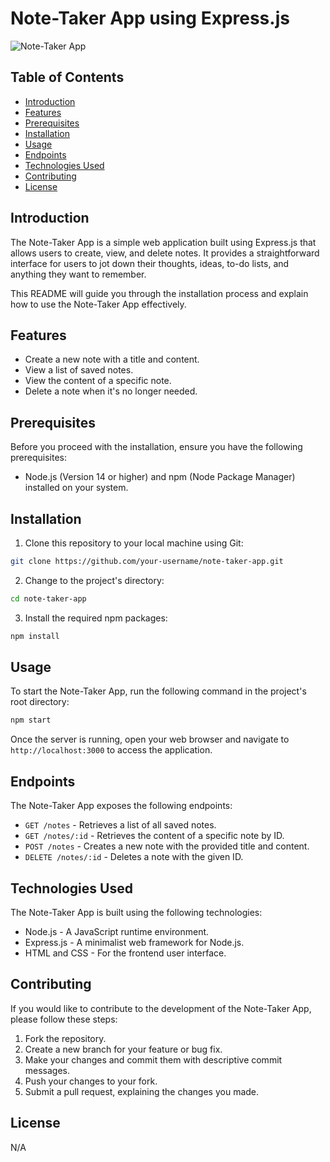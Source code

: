 # Note-Taker App using Express.js

![Note-Taker App](note-taker-app.png)

## Table of Contents

- [Introduction](#introduction)
- [Features](#features)
- [Prerequisites](#prerequisites)
- [Installation](#installation)
- [Usage](#usage)
- [Endpoints](#endpoints)
- [Technologies Used](#technologies-used)
- [Contributing](#contributing)
- [License](#license)

## Introduction

The Note-Taker App is a simple web application built using Express.js that allows users to create, view, and delete notes. It provides a straightforward interface for users to jot down their thoughts, ideas, to-do lists, and anything they want to remember.

This README will guide you through the installation process and explain how to use the Note-Taker App effectively.

## Features

- Create a new note with a title and content.
- View a list of saved notes.
- View the content of a specific note.
- Delete a note when it's no longer needed.

## Prerequisites

Before you proceed with the installation, ensure you have the following prerequisites:

- Node.js (Version 14 or higher) and npm (Node Package Manager) installed on your system.

## Installation

1. Clone this repository to your local machine using Git:

```bash
git clone https://github.com/your-username/note-taker-app.git
```

2. Change to the project's directory:

```bash
cd note-taker-app
```

3. Install the required npm packages:

```bash
npm install
```

## Usage

To start the Note-Taker App, run the following command in the project's root directory:

```bash
npm start
```

Once the server is running, open your web browser and navigate to `http://localhost:3000` to access the application.

## Endpoints

The Note-Taker App exposes the following endpoints:

- `GET /notes` - Retrieves a list of all saved notes.
- `GET /notes/:id` - Retrieves the content of a specific note by ID.
- `POST /notes` - Creates a new note with the provided title and content.
- `DELETE /notes/:id` - Deletes a note with the given ID.

## Technologies Used

The Note-Taker App is built using the following technologies:

- Node.js - A JavaScript runtime environment.
- Express.js - A minimalist web framework for Node.js.
- HTML and CSS - For the frontend user interface.

## Contributing

If you would like to contribute to the development of the Note-Taker App, please follow these steps:

1. Fork the repository.
2. Create a new branch for your feature or bug fix.
3. Make your changes and commit them with descriptive commit messages.
4. Push your changes to your fork.
5. Submit a pull request, explaining the changes you made.

## License

N/A